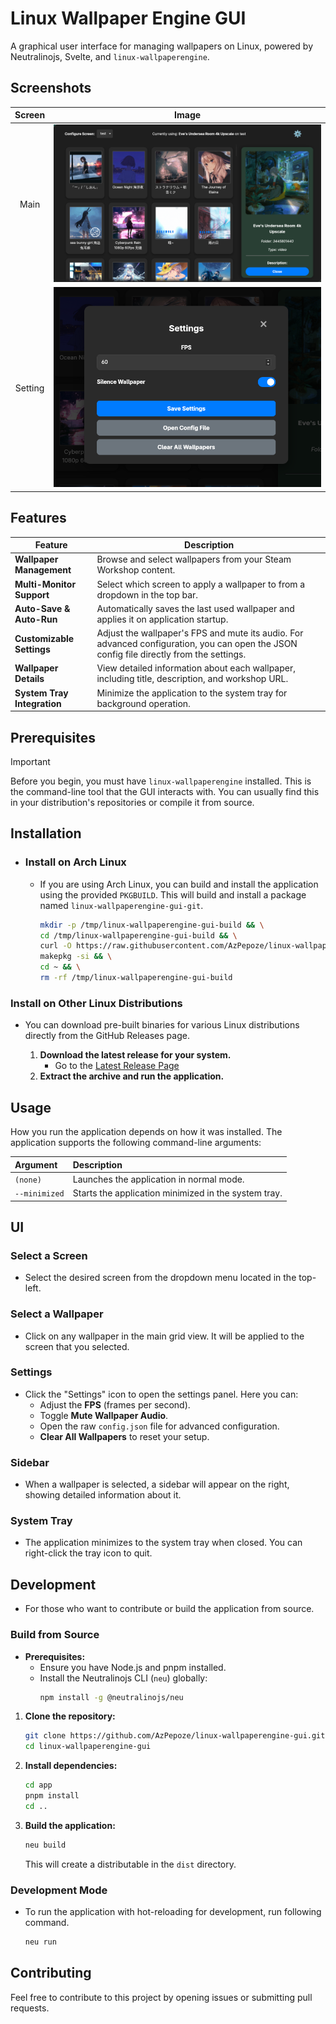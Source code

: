 # Linux Wallpaper Engine GUI

A graphical user interface for managing wallpapers on Linux, powered by Neutralinojs, Svelte, and `linux-wallpaperengine`.

## Screenshots

| Screen | Image |
| :-: | :-: |
| Main | ![Main Window](imgs/main.png) |
| Setting | ![Settings Window](imgs/setting.png) |

## Features

| Feature | Description |
| --- | --- |
| **Wallpaper Management** | Browse and select wallpapers from your Steam Workshop content. |
| **Multi-Monitor Support** | Select which screen to apply a wallpaper to from a dropdown in the top bar. |
| **Auto-Save & Auto-Run** | Automatically saves the last used wallpaper and applies it on application startup. |
| **Customizable Settings** | Adjust the wallpaper's FPS and mute its audio. For advanced configuration, you can open the JSON config file directly from the settings. |
| **Wallpaper Details** | View detailed information about each wallpaper, including title, description, and workshop URL. |
| **System Tray Integration** | Minimize the application to the system tray for background operation. |

## Prerequisites

> [!IMPORTANT]
> Before you begin, you must have `linux-wallpaperengine` installed. This is the command-line tool that the GUI interacts with. You can usually find this in your distribution's repositories or compile it from source.

## Installation

- ### Install on Arch Linux
     - If you are using Arch Linux, you can build and install the application using the provided `PKGBUILD`. This will build and install a package named `linux-wallpaperengine-gui-git`.

          ```bash
          mkdir -p /tmp/linux-wallpaperengine-gui-build && \
          cd /tmp/linux-wallpaperengine-gui-build && \
          curl -O https://raw.githubusercontent.com/AzPepoze/linux-wallpaperengine-gui/main/installer/PKGBUILD && \
          makepkg -si && \
          cd ~ && \
          rm -rf /tmp/linux-wallpaperengine-gui-build
          ```

### Install on Other Linux Distributions
- You can download pre-built binaries for various Linux distributions directly from the GitHub Releases page.
     
     1.  **Download the latest release for your system.**
         -   Go to the [Latest Release Page](https://github.com/AzPepoze/linux-wallpaperengine-gui/releases/latest)
     2.  **Extract the archive and run the application.**

## Usage

How you run the application depends on how it was installed. The application supports the following command-line arguments:

| Argument      | Description                                         |
| :------------ | :-------------------------------------------------- |
| `(none)`      | Launches the application in normal mode.            |
| `--minimized` | Starts the application minimized in the system tray. |

## UI

### Select a Screen

-   Select the desired screen from the dropdown menu located in the top-left.

### Select a Wallpaper

-   Click on any wallpaper in the main grid view. It will be applied to the screen that you selected.

### Settings

-   Click the "Settings" icon to open the settings panel. Here you can:
    -   Adjust the **FPS** (frames per second).
    -   Toggle **Mute Wallpaper Audio**.
    -   Open the raw `config.json` file for advanced configuration.
    -   **Clear All Wallpapers** to reset your setup.

### Sidebar
- When a wallpaper is selected, a sidebar will appear on the right, showing detailed information about it.
     
### System Tray
- The application minimizes to the system tray when closed. You can right-click the tray icon to quit.

## Development
- For those who want to contribute or build the application from source.

### Build from Source

-   **Prerequisites:**
    -   Ensure you have Node.js and pnpm installed.
    -   Install the Neutralinojs CLI (`neu`) globally:
        ```bash
        npm install -g @neutralinojs/neu
        ```

1.  **Clone the repository:**
    ```bash
    git clone https://github.com/AzPepoze/linux-wallpaperengine-gui.git
    cd linux-wallpaperengine-gui
    ```

2.  **Install dependencies:**
    ```bash
    cd app
    pnpm install
    cd ..
    ```

3.  **Build the application:**
    ```bash
    neu build
    ```
    This will create a distributable in the `dist` directory.

### Development Mode

- To run the application with hot-reloading for development, run following command.

     ```bash
     neu run
     ```

## Contributing

Feel free to contribute to this project by opening issues or submitting pull requests.
